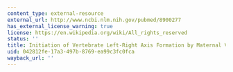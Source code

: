 ```yaml
---
content_type: external-resource
external_url: http://www.ncbi.nlm.nih.gov/pubmed/8900277
has_external_license_warning: true
license: https://en.wikipedia.org/wiki/All_rights_reserved
status: ''
title: Initiation of Vertebrate Left-Right Axis Formation by Maternal Vg1
uid: 042812fe-17a3-497b-8769-ea99c3fc0fca
wayback_url: ''
---
```

